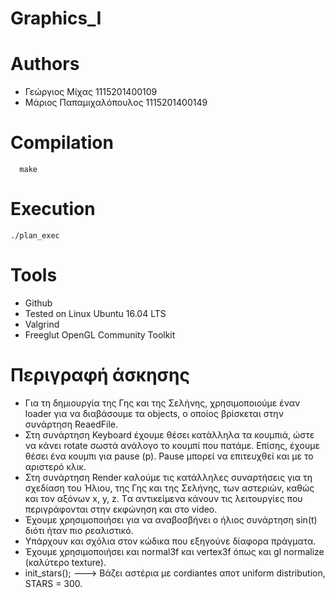# Graphics_I

# Authors
- Γεώργιος Μίχας 1115201400109
- Μάριος Παπαμιχαλόπουλος 1115201400149

# Compilation
```
  make
```
# Execution

```
./plan_exec 
```

# Tools
- Github
- Tested on Linux Ubuntu 16.04 LTS
- Valgrind
- Freeglut OpenGL Community Toolkit

# Περιγραφή άσκησης

- Για τη δημιουργία της Γης και της Σελήνης, χρησιμοποιούμε έναν loader για να διαβάσουμε τα objects, ο οποίος βρίσκεται στην συνάρτηση ReaedFile.
- Στη συνάρτηση Keyboard έχουμε θέσει κατάλληλα τα κουμπιά, ώστε να κάνει rotate σωστά ανάλογο το κουμπί που πατάμε. Επίσης, έχουμε θέσει ένα κουμπι για pause (p). Pause μπορεί να επιτευχθεί και με το αριστερό κλικ.
- Στη συνάρτηση Render καλούμε τις κατάλληλες συναρτήσεις για τη σχεδίαση του Ήλιου, της Γης και της Σελήνης, των αστεριών, καθώς και τον αξόνων x, y, z. Tα αντικείμενα κάνουν τις λειτουργίες που περιγράφονται στην εκφώνηση και στο video. 
- Έχουμε χρησιμοποιήσει για να αναβοσβήνει ο ήλιος συνάρτηση sin(t) διότι ήταν πιο ρεαλιστικό.
- Υπάρχουν και σχόλια στον κώδικα που εξηγούνε δίαφορα πράγματα.
- Έχουμε χρησιμοποιήσει και normal3f και vertex3f όπως και gl normalize (καλύτερο texture).
- init_stars();  ---> Βάζει αστέρια με cordiantes αποτ uniform distribution, STARS = 300.
